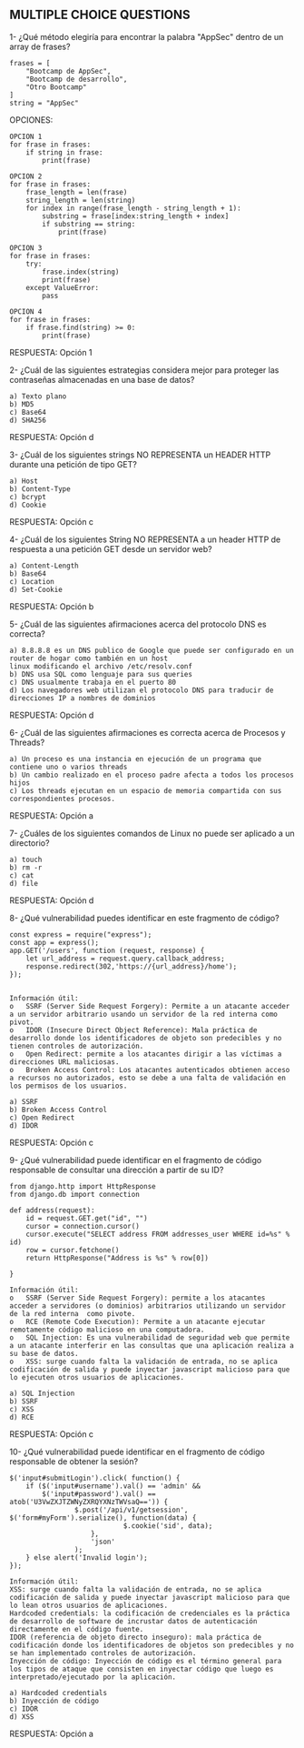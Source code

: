 ## MULTIPLE CHOICE QUESTIONS

1- ¿Qué método elegiría para encontrar la palabra "AppSec" dentro de un array de frases?

    frases = [
        "Bootcamp de AppSec",
        "Bootcamp de desarrollo",
        "Otro Bootcamp"
    ]
    string = "AppSec"

OPCIONES:

    OPCION 1
    for frase in frases:
        if string in frase:
            print(frase)
            
    OPCION 2
    for frase in frases:
        frase_length = len(frase)
        string_length = len(string)
        for index in range(frase_length - string_length + 1):
            substring = frase[index:string_length + index]
            if substring == string:
                print(frase)
                
    OPCION 3
    for frase in frases:
        try:
            frase.index(string)
            print(frase)
        except ValueError:
            pass
        
    OPCION 4
    for frase in frases:
        if frase.find(string) >= 0:
            print(frase)
     

RESPUESTA: Opción 1

2- ¿Cuál de las siguientes estrategias considera mejor para proteger las contraseñas almacenadas en una base de datos?
 
    a) Texto plano
    b) MD5
    c) Base64
    d) SHA256

RESPUESTA: Opción d

3- ¿Cuál de los siguientes strings NO REPRESENTA un HEADER HTTP durante una petición de tipo GET?
 
    a) Host
    b) Content-Type
    c) bcrypt
    d) Cookie

RESPUESTA: Opción c

4- ¿Cuál de los siguientes String NO REPRESENTA a un header HTTP de respuesta a una petición GET desde un servidor web?
 
    a) Content-Length
    b) Base64
    c) Location
    d) Set-Cookie

RESPUESTA: Opción b

5- ¿Cuál de las siguientes afirmaciones acerca del protocolo DNS es correcta?
 
    a) 8.8.8.8 es un DNS publico de Google que puede ser configurado en un router de hogar como también en un host 
    linux modificando el archivo /etc/resolv.conf
    b) DNS usa SQL como lenguaje para sus queries
    c) DNS usualmente trabaja en el puerto 80
    d) Los navegadores web utilizan el protocolo DNS para traducir de direcciones IP a nombres de dominios

RESPUESTA: Opción d

6- ¿Cuál de las siguientes afirmaciones es correcta acerca de Procesos y Threads?
 
    a) Un proceso es una instancia en ejecución de un programa que contiene uno o varios threads
    b) Un cambio realizado en el proceso padre afecta a todos los procesos hijos
    c) Los threads ejecutan en un espacio de memoria compartida con sus correspondientes procesos.

RESPUESTA: Opción a

7- ¿Cuáles de los siguientes comandos de Linux no puede ser aplicado a un directorio?
     
    a) touch
    b) rm -r
    c) cat
    d) file

RESPUESTA: Opción d

8- ¿Qué vulnerabilidad puedes identificar en este fragmento de código?
    
    const express = require("express");
    const app = express();
    app.GET('/users', function (request, response) {
        let url_address = request.query.callback_address;
        response.redirect(302,'https://{url_address}/home');
    });
    
     
    Información útil:
    o	SSRF (Server Side Request Forgery): Permite a un atacante acceder a un servidor arbitrario usando un servidor de la red interna como pivot.
    o	IDOR (Insecure Direct Object Reference): Mala práctica de desarrollo donde los identificadores de objeto son predecibles y no tienen controles de autorización.
    o	Open Redirect: permite a los atacantes dirigir a las víctimas a direcciones URL maliciosas.
    o	Broken Access Control: Los atacantes autenticados obtienen acceso a recursos no autorizados, esto se debe a una falta de validación en los permisos de los usuarios.
     
    a) SSRF
    b) Broken Access Control
    c) Open Redirect
    d) IDOR

RESPUESTA: Opción c

9- ¿Qué vulnerabilidad puede identificar en el fragmento de código responsable de consultar una dirección a partir de su ID?
 
    from django.http import HttpResponse
    from django.db import connection
    
    def address(request):
        id = request.GET.get("id", "")
        cursor = connection.cursor()
        cursor.execute("SELECT address FROM addresses_user WHERE id=%s" % id) 
        row = cursor.fetchone()
        return HttpResponse("Address is %s" % row[0])
    
    }
     
    Información útil:
    o	SSRF (Server Side Request Forgery): permite a los atacantes acceder a servidores (o dominios) arbitrarios utilizando un servidor de la red interna  como pivote.
    o	RCE (Remote Code Execution): Permite a un atacante ejecutar remotamente código malicioso en una computadora.
    o	SQL Injection: Es una vulnerabilidad de seguridad web que permite a un atacante interferir en las consultas que una aplicación realiza a su base de datos.
    o	XSS: surge cuando falta la validación de entrada, no se aplica codificación de salida y puede inyectar javascript malicioso para que lo ejecuten otros usuarios de aplicaciones.
     
    a) SQL Injection
    b) SSRF
    c) XSS
    d) RCE

RESPUESTA: Opción c

10-  ¿Qué vulnerabilidad puede identificar en el fragmento de código responsable de obtener la sesión?
 
    $('input#submitLogin').click( function() {
        if ($('input#username').val() == 'admin' &&
            $('input#password').val() == atob('U3VwZXJTZWNyZXRQYXNzTWVsaQ==')) {
                    $.post('/api/v1/getsession', $('form#myForm').serialize(), function(data) {
                                $.cookie('sid', data);
                        },
                        'json' 
                    );
        } else alert('Invalid login');
    });
    
    Información útil:
    XSS: surge cuando falta la validación de entrada, no se aplica codificación de salida y puede inyectar javascript malicioso para que lo lean otros usuarios de aplicaciones.
    Hardcoded credentials: la codificación de credenciales es la práctica de desarrollo de software de incrustar datos de autenticación directamente en el código fuente.
    IDOR (referencia de objeto directo inseguro): mala práctica de codificación donde los identificadores de objetos son predecibles y no se han implementado controles de autorización.
    Inyección de código: Inyección de código es el término general para los tipos de ataque que consisten en inyectar código que luego es interpretado/ejecutado por la aplicación.
     
    a) Hardcoded credentials
    b) Inyección de código
    c) IDOR
    d) XSS

RESPUESTA: Opción a
